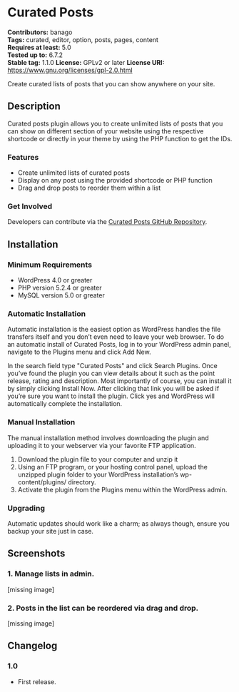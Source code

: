 # Curated Posts 
**Contributors:** banago  
**Tags:** curated, editor, option, posts, pages, content  
**Requires at least:** 5.0  
**Tested up to:** 6.7.2  
**Stable tag:** 1.1.0
**License:** GPLv2 or later 
**License URI:** https://www.gnu.org/licenses/gpl-2.0.html  

Create curated lists of posts that you can show anywhere on your site.


## Description 

Curated posts plugin allows you to create unlimited lists of posts that you can show on different section of your website 
using the respective shortcode or directly in your theme by using the PHP function to get the IDs. 


### Features 
* Create unlimited lists of curated posts
* Display on any post using the provided shortcode or PHP function
* Drag and drop posts to reorder them within a list


### Get Involved 

Developers can contribute via the [Curated Posts GitHub Repository](https://github.com/banago/curated-posts).


## Installation 


### Minimum Requirements 
* WordPress 4.0 or greater
* PHP version 5.2.4 or greater
* MySQL version 5.0 or greater


### Automatic Installation 

Automatic installation is the easiest option as WordPress handles the file transfers itself and you don’t even need to leave your web browser. To do an automatic install of Curated Posts, log in to your WordPress admin panel, navigate to the Plugins menu and click Add New.

In the search field type "Curated Posts" and click Search Plugins. Once you’ve found the plugin you can view details about it such as the point release, rating and description. Most importantly of course, you can install it by simply clicking Install Now. After clicking that link you will be asked if you’re sure you want to install the plugin. Click yes and WordPress will automatically complete the installation.


### Manual Installation 

The manual installation method involves downloading the plugin and uploading it to your webserver via your favorite FTP application.

1. Download the plugin file to your computer and unzip it
2. Using an FTP program, or your hosting control panel, upload the unzipped plugin folder to your WordPress installation’s wp-content/plugins/ directory.
3. Activate the plugin from the Plugins menu within the WordPress admin.


### Upgrading 

Automatic updates should work like a charm; as always though, ensure you backup your site just in case.


## Screenshots 

### 1. Manage lists in admin.
[missing image]

### 2. Posts in the list can be reordered via drag and drop.
[missing image]


## Changelog 


### 1.0 
* First release.